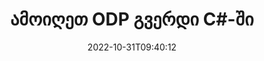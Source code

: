 ---
############################# Static ############################
layout: "auto-gen-merger"
date: 2022-10-31T09:40:12
draft: false
otherformats: ods odt one otp ott pdf pps ppsx ppt pptx rtf tex vdx vsdm vsdx vssm

############################# Head ############################
head_title: "ამოიღეთ ODP გვერდი C#-ში"
head_description: "სწრაფად ამოიღეთ გვერდები ODP ფაილიდან C#-ში. შეინახეთ არჩეული გვერდების შემცველი ახალი დოკუმენტი დოკუმენტების შერწყმის API-ის გამოყენებით."

############################# Header ############################
title: "ამოიღეთ ODP გვერდი C#-ში"
description: "ამოიღეთ ODP გვერდი .NET კოდის რამდენიმე ხაზით."
bg_image: "https://cms.admin.containerize.com/templates/aspose/App_Themes/V3/images/bg/header1.png"
bg_overlay: false
button:
    enable: true
    icon: "fas fa-arrow-down"
    label: "ჩამოტვირთეთ უფასო საცდელი"
    link: "https://downloads.groupdocs.com/merger/net"

############################# SubMenu ############################
submenu:
    enable: true

    left:
        img_alt: "GroupDocs.Merger for .NET"
        image: "https://cms.admin.containerize.com/templates/groupdocs/images/product-logos/90x90-noborder/groupdocs-merger-net.png"
        product: "GroupDocs.Merger"
        platform: ".NET"

    middle:
        button:

            # button loop
            - link: "https://apireference.groupdocs.com/merger/net"
              text: "API მითითება"

            # button loop
            - link: "https://github.com/groupdocs-merger"
              text: "კოდის მაგალითები"

            # button loop
            - link: "https://products.groupdocs.app/merger/family"
              text: "ცოცხალი დემო"

            # button loop
            - link: "https://purchase.groupdocs.com/pricing/merger/net"
              text: "ფასი"

    right:
        link_download: "https://downloads.groupdocs.com/merger"
        link_learn: "https://docs.groupdocs.com/merger/net"
        link_buy: "https://purchase.groupdocs.com"

############################# About ############################
about:
    enable: true
    title: "GroupDocs.Merger for .NET API-ს შესახებ"
    content: |
        [GroupDocs.Merger for .NET](/ka/merger/net/) გთავაზობთ მარტივ გადაწყვეტას უსაფრთხოდ შერწყმისა და გაყოფისთვის დოკუმენტის ფორმატების ფართო სპექტრს შორის, PDF, Microsoft Office (Word, Excel, PowerPoint) შორის. , OneNote), OpenDocument, HTML, სურათები და მრავალი სხვა .NET აპლიკაციებში. კოდის მხოლოდ რამდენიმე სტრიქონის დამატებით, შეასრულეთ დოკუმენტის რამდენიმე ოპერაცია, როგორიცაა გადატანა, ამოღება, როტაცია, გაცვლა, ამონაწერი ან შეცვალეთ გვერდების ორიენტაცია დოკუმენტებში. დოკუმენტების გაერთიანების API ასევე მხარს უჭერს დოკუმენტის გვერდების გადახედვას, როგორც გამოსახულება დოკუმენტის სტრუქტურის, ფორმატირებისა და გვერდის შინაარსის გასაანალიზებლად.
        
        GroupDocs.Merger API არის სწორი არჩევანი კორპორატიული გადაწყვეტილებებისთვის, რომლებიც საჭიროებენ ფაილის გვერდის ამოღების ფუნქციებს. ეს API-ები კარგად არის მხარდაჭერილი ყველა ძირითად ოპერაციულ სისტემასა და პლატფორმაზე, მათ შორის {{ Runtime}}.

############################# Steps ############################
steps:
    enable: true
    title_left: "ამოიღეთ ODP ფაილის გვერდი .NET-ში"
    content_left: |
        [GroupDocs.Merger for .NET](/ka/merger/net/) აადვილებს C# დეველოპერებს სასურველი გვერდების ამოღება ODP ფაილიდან და შენახვა როგორც ახალი ფაილი, რომელიც შეიცავს არჩეულ გვერდებს რამდენიმე მარტივი ნაბიჯის განხორციელებით.
        
        * მოახდინეთ **ExtractOptions** ინიცირება გვერდის ნომრებით, რომლებიც უნდა გამოჩნდეს შედეგად დოკუმენტში.
        * შექმენით **Merger**-ის ახალი ეგზემპლარი და გადაიტანეთ წყაროს დოკუმენტის გზა კონსტრუქტორის პარამეტრად.
        * დარეკეთ **ExtractPages** და გაიარეთ **ExtractOptions** ობიექტი.
        * დარეკეთ **Save** და მიუთითეთ ფაილის გზა შედეგი დოკუმენტის შესანახად.

    title_right: "სისტემის მოთხოვნები"
    content_right: |
        GroupDocs.Merger for .NET API-ები მხარდაჭერილია ყველა ძირითად პლატფორმაზე და ოპერაციულ სისტემაზე. ქვემოთ მოცემული კოდის შესრულებამდე, დარწმუნდით, რომ თქვენს სისტემაში დაინსტალირებული გაქვთ შემდეგი წინაპირობები.

        * ოპერაციული სისტემები: Microsoft Windows, Linux, MacOS
        * განვითარების გარემო: Visual Studio, Xamarin, MonoDevelop
        * ჩარჩოები: .NET Framework, .NET Standard, .NET Core, Mono
        * ჩამოტვირთეთ GroupDocs.Merger for .NET-ის უახლესი ვერსია [NuGet](https://www.nuget.org/packages/groupdocs.merger)
         
    code: |
     {{% merger/additional-styles %}}
     {{< merger/code-merger title="როგორ ამოიღოთ ODP ფაილის გვერდები C#-ის მაგალითის კოდის გამოყენებით">}}

        ```csharp    
        // ამოიღეთ ODP ფაილის გვერდი GroupDocs.Merger API-ის გამოყენებით
        // ExtractOptions კლასის ინიცირება შერჩეული გვერდის ნომრებით
        ExtractOptions extractOptions = new ExtractOptions(new int[] { 2, 5 });

        // მყისიერი შერწყმა შეყვანით ODP დოკუმენტით
        using (Merger merger = new Merger("input.odp"))
          {
            // გამოიძახეთ ExtractPages მეთოდი და გადაეცით მას ExtractOptions ობიექტი
            merger.ExtractPages(extractOptions);
    
            // დარეკეთ Save მეთოდს, რათა შეინახოთ გამომავალი დოკუმენტი ამოღებული გვერდებით
            merger.Save("output.odp");
          }
        ```
     {{< /merger/code-merger >}}

############################# Demos ############################
demos:
    enable: true
    title: "ცოცხალი დემო - ამოიღეთ ODP გვერდი ონლაინ"
    content: |
       ამოიღეთ ODP ფაილის გვერდები ახლავე, ეწვიეთ [GroupDocs.Merger Live Demos](https://products.groupdocs.app/splitter/exttract-pages/odp) ვებსაიტს.
       ცოცხალი დემოს აქვს შემდეგი უპირატესობები.
        
############################# About Formats ############################
about_formats:
    enable: true

############################# More Formats ############################
more_formats:
    enable: true
    title: "ამოიღეთ გვერდები სხვა დოკუმენტის ფორმატებიდან"
    content: |
        .NET დოკუმენტების გაერთიანება და გაყოფა API ფაილის ფორმატებისა და სურათებისთვის. ამოიღეთ ზოგიერთი პოპულარული ფაილის ფორმატი, როგორც ეს მოცემულია ქვემოთ.

############################# Back to top ###############################
back_to_top:
    enable: true
---